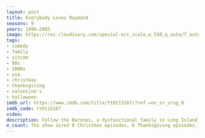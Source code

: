 ```yaml
---
layout: post
title: Everybody Loves Raymond
seasons: 9
years: 1996–2005
image: https://res.cloudinary.com/special-e/c_scale,w_550,q_auto/f_auto/Series%20posters/Everybody_Loves_Raymond.png
tags: 
- comedy
- family
- sitcom
- 90s
- 2000s
- usa
- christmas
- thanksgiving
- valentine's
- halloween
imdb_url: https://www.imdb.com/title/tt0115167/?ref_=nv_sr_srsg_0
imdb_code: tt0115167
video: 
description: Follow the Barones, a dysfunctional family in Long Island, as they navigate their relationships with each other and their quirky personalities.
e_count: The show aired 8 Christmas episodes, 6 Thanksgiving episodes, 1 Halloween episode, and 1 Valentine's Day episode.
---
```

